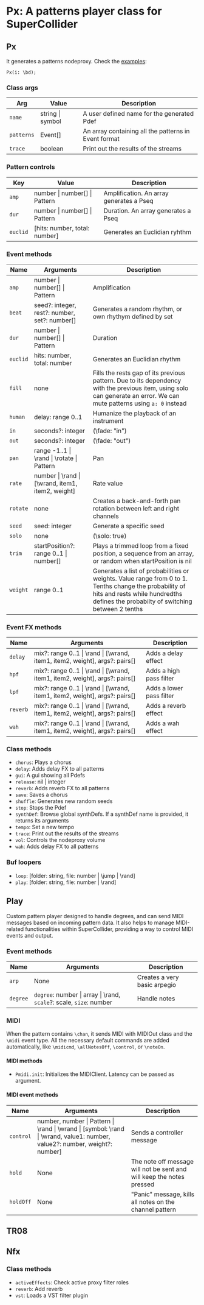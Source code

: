 # Px: A patterns player class for SuperCollider

## Px

It generates a patterns nodeproxy. Check the [examples](/Examples/):

```
Px(i: \bd);
```

### Class args

| Arg        | Value            | Description                                          |
| ---------- | ---------------- | ---------------------------------------------------- |
| `name`     | string \| symbol | A user defined name for the generated Pdef           |
| `patterns` | Event[]          | An array containing all the patterns in Event format |
| `trace`    | boolean          | Print out the results of the streams                 |

### Pattern controls

| Key      | Value                         | Description                              |
| -------- | ----------------------------- | ---------------------------------------- |
| `amp`    | number \| number[] \| Pattern | Amplification. An array generates a Pseq |
| `dur`    | number \| number[] \| Pattern | Duration. An array generates a Pseq      |
| `euclid` | [hits: number, total: number] | Generates an Euclidian ryhthm            |

### Event methods

| Name     | Arguments                                         | Description                                                                                                                                                                                  |
| -------- | ------------------------------------------------- | -------------------------------------------------------------------------------------------------------------------------------------------------------------------------------------------- |
| `amp`    | number \| number[] \| Pattern                     | Amplification                                                                                                                                                                                |
| `beat`   | seed?: integer, rest?: number, set?: number[]     | Generates a random rhythm, or own rhythym defined by set                                                                                                                                     |
| `dur`    | number \| number[] \| Pattern                     | Duration                                                                                                                                                                                     |
| `euclid` | hits: number, total: number                       | Generates an Euclidian rhythm                                                                                                                                                                |
| `fill`   | none                                              | Fills the rests gap of its previous pattern. Due to its dependency with the previous item, using solo can generate an error. We can mute patterns using `a: 0` instead                       |
| `human`  | delay: range 0..1                                 | Humanize the playback of an instrument                                                                                                                                                       |
| `in`     | seconds?: integer                                 | (\fade: "in")                                                                                                                                                                                |
| `out`    | seconds?: integer                                 | (\fade: "out")                                                                                                                                                                               |
| `pan`    | range -1..1 \| \rand \| \rotate \| Pattern        | Pan                                                                                                                                                                                          |
| `rate`   | number \| \rand \| [\wrand, item1, item2, weight] | Rate value                                                                                                                                                                                   |
| `rotate` | none                                              | Creates a back-and-forth pan rotation between left and right channels                                                                                                                        |
| `seed`   | seed: integer                                     | Generate a specific seed                                                                                                                                                                     |
| `solo`   | none                                              | (\solo: true)                                                                                                                                                                                |
| `trim`   | startPosition?: range 0..1 \| number[]            | Plays a trimmed loop from a fixed position, a sequence from an array, or random when startPosition is nil                                                                                    |
| `weight` | range 0..1                                        | Generates a list of probabilities or weights. Value range from 0 to 1. Tenths change the probability of hits and rests while hundredths defines the probabilty of switching between 2 tenths |

### Event FX methods

| Name     | Arguments                                                                   | Description              |
| -------- | --------------------------------------------------------------------------- | ------------------------ |
| `delay`  | mix?: range 0..1 \| \rand \| [\wrand, item1, item2, weight], args?: pairs[] | Adds a delay effect      |
| `hpf`    | mix?: range 0..1 \| \rand \| [\wrand, item1, item2, weight], args?: pairs[] | Adds a high pass filter  |
| `lpf`    | mix?: range 0..1 \| \rand \| [\wrand, item1, item2, weight], args?: pairs[] | Adds a lower pass filter |
| `reverb` | mix?: range 0..1 \| \rand \| [\wrand, item1, item2, weight], args?: pairs[] | Adds a reverb effect     |
| `wah`    | mix?: range 0..1 \| \rand \| [\wrand, item1, item2, weight], args?: pairs[] | Adds a wah effect        |

### Class methods

- `chorus`: Plays a chorus
- `delay`: Adds delay FX to all patterns
- `gui`: A gui showing all Pdefs
- `release`: nil | integer
- `reverb`: Adds reverb FX to all patterns
- `save`: Saves a chorus
- `shuffle`: Generates new random seeds
- `stop`: Stops the Pdef
- `synthDef`: Browse global synthDefs. If a synthDef name is provided, it returns its arguments
- `tempo`: Set a new tempo
- `trace`: Print out the results of the streams
- `vol`: Controls the nodeproxy volume
- `wah`: Adds delay FX to all patterns

### Buf loopers

- `loop`: [folder: string, file: number | \jump | \rand]
- `play`: [folder: string, file: number | \rand]

## Play

Custom pattern player designed to handle degrees, and can send MIDI messages based on incoming pattern data. It also helps to manage MIDI-related functionalities within SuperCollider, providing a way to control MIDI events and output.

### Event methods

| Name     | Arguments                                                           | Description                  |
| -------- | ------------------------------------------------------------------- | ---------------------------- |
| `arp`    | None                                                                | Creates a very basic arpegio |
| `degree` | `degree`: number \| array \| \rand, `scale`?: scale, `size`: number | Handle notes                 |

### MIDI

When the pattern contains `\chan`, it sends MIDI with MIDIOut class and the `\midi` event type. All the necessary default commands are added automatically, like `\midicmd`, `\allNotesOff`, `\control`, or `\noteOn`.

#### MIDI methods

- `Pmidi.init`: Initializes the MIDIClient. Latency can be passed as argument.

#### MIDI event methods

| Name      | Arguments                                                                                                                   | Description                                                           |
| --------- | --------------------------------------------------------------------------------------------------------------------------- | --------------------------------------------------------------------- |
| `control` | number, number \| Pattern \| \rand \| \wrand \| [symbol: \rand \| \wrand, value1: number, value2?: number, weight?: number] | Sends a controller message                                            |
| `hold`    | None                                                                                                                        | The note off message will not be sent and will keep the notes pressed |
| `holdOff` | None                                                                                                                        | "Panic" message, kills all notes on the channel pattern               |

## TR08

## Nfx

### Class methods

- `activeEffects`: Check active proxy filter roles
- `reverb`: Add reverb
- `vst`: Loads a VST filter plugin
